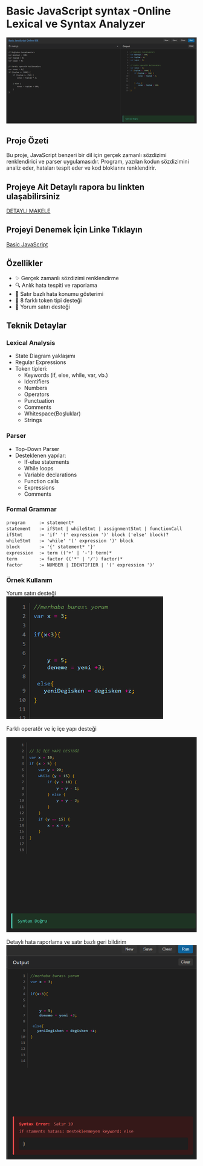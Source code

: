 # Basic JavaScript syntax -Online Lexical ve Syntax Analyzer

![Ekran Görüntüsü](img/img1.PNG)

## Proje Özeti
Bu proje, JavaScript benzeri bir dil için gerçek zamanlı sözdizimi renklendirici ve parser uygulamasıdır. Program, yazılan kodun sözdizimini analiz eder, hataları tespit eder ve kod bloklarını renklendirir.

## Projeye Ait Detaylı rapora bu linkten ulaşabilirsiniz
[DETAYLI MAKELE](https://medium.com/@bayoglumirac7/basic-javascript-syntax-online-lexical-ve-syntax-analyzer-442ab41f34a0)

## Projeyi Denemek İçin Linke Tıklayın
[Basic JavaScript]( https://miracbygl.github.io/BasicJavaScript_Highlighter/)
## Özellikler
- ✨ Gerçek zamanlı sözdizimi renklendirme
- 🔍 Anlık hata tespiti ve raporlama
- 📝 Satır  bazlı hata konumu gösterimi
- 🎨 8 farklı token tipi desteği
- 💬 Yorum satırı desteği

## Teknik Detaylar

### Lexical Analysis
- State Diagram yaklaşımı
- Regular Expressions 
- Token tipleri:
  - Keywords (if, else, while, var, vb.)
  - Identifiers
  - Numbers
  - Operators
  - Punctuation
  - Comments
  - Whitespace(Boşluklar)
  - Strings

### Parser
- Top-Down  Parser
- Desteklenen yapılar:
  - If-else statements
  - While loops
  - Variable declarations
  - Function calls
  - Expressions
  - Comments

### Formal Grammar
```bnf
program     := statement*
statement   := ifStmt | whileStmt | assignmentStmt | functionCall
ifStmt      := 'if' '(' expression ')' block ('else' block)?
whileStmt   := 'while' '(' expression ')' block
block       := '{' statement* '}'
expression  := term (('+' | '-') term)*
term        := factor (('*' | '/') factor)*
factor      := NUMBER | IDENTIFIER | '(' expression ')'
```

### Örnek Kullanım
 Yorum satırı desteği
 ![Ekran Görüntüsü](img/img3.PNG)

 Farklı operatör ve iç içe yapı desteği

 ![Ekran Görüntüsü](img/img2.PNG)

 Detaylı hata raporlama ve satır bazlı geri bildirim
 ![Ekran Görüntüsü](img/img4.PNG)

